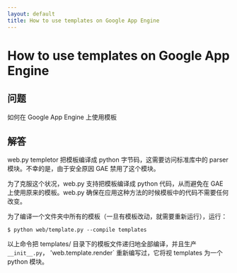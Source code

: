 ```yaml
---
layout: default
title: How to use templates on Google App Engine
---
```


# How to use templates on Google App Engine

## 问题

如何在 Google App Engine 上使用模板

## 解答

web.py templetor 把模板编译成 python 字节码，这需要访问标准库中的 parser 模块。不幸的是，由于安全原因 GAE 禁用了这个模块。
 
为了克服这个状况，web.py 支持把模板编译成 python 代码，从而避免在 GAE 上使用原来的模板。web.py 确保在应用这种方法的时候模板中的代码不需要任何改变。

为了编译一个文件夹中所有的模板（一旦有模板改动，就需要重新运行），运行：

    $ python web/template.py --compile templates

以上命令把 templates/ 目录下的模板文件递归地全部编译，并且生产 `__init__.py`， 'web.template.render` 重新编写过，它将视 templates 为一个 python 模块。